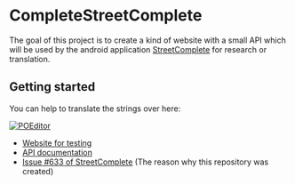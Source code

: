 # CompleteStreetComplete

The goal of this project is to create a kind of website with a small API which will be used by the android application [StreetComplete](https://github.com/westnordost/StreetComplete) for research or translation.

## Getting started

You can help to translate the strings over here:

[<img src="https://poeditor.com/public/images/logo_small.png" alt="POEditor">](https://poeditor.com/join/project/hHCsqwU4CP)

* [Website for testing](https://ent8r.lima-city.de/CompleteStreetComplete/)
* [API documentation](https://ent8r.lima-city.de/CompleteStreetComplete/docs/)
* [Issue #633 of StreetComplete](https://github.com/westnordost/StreetComplete/issues/633) (The reason why this repository was created)
